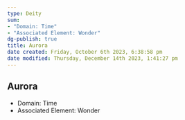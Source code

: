 ```yaml
---
type: Deity
sum:
- "Domain: Time"
- "Associated Element: Wonder"
dg-publish: true
title: Aurora
date created: Friday, October 6th 2023, 6:38:58 pm
date modified: Thursday, December 14th 2023, 1:41:27 pm
---
```

## Aurora
- Domain: Time
- Associated Element: Wonder
